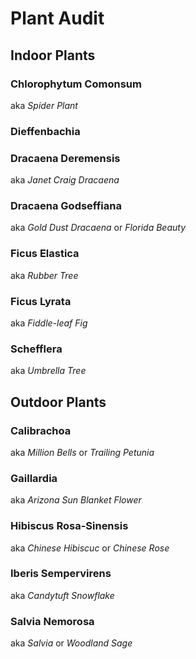 # Plant Audit

## Indoor Plants

### Chlorophytum Comonsum
aka _Spider Plant_

### Dieffenbachia

### Dracaena Deremensis
aka _Janet Craig Dracaena_

### Dracaena Godseffiana
aka _Gold Dust Dracaena_ or _Florida Beauty_

### Ficus Elastica
aka _Rubber Tree_

### Ficus Lyrata
aka _Fiddle-leaf Fig_

### Schefflera
aka _Umbrella Tree_

## Outdoor Plants

### Calibrachoa
aka _Million Bells_ or _Trailing Petunia_

### Gaillardia
aka _Arizona Sun Blanket Flower_

### Hibiscus Rosa-Sinensis
aka _Chinese Hibiscuc_ or _Chinese Rose_

### Iberis Sempervirens
aka  _Candytuft Snowflake_

### Salvia Nemorosa
aka _Salvia_ or _Woodland Sage_

